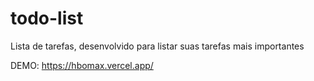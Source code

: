 # todo-list
Lista de tarefas, desenvolvido para listar suas tarefas mais importantes

DEMO: https://hbomax.vercel.app/

